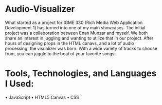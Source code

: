 # Audio-Visualizer

What started as a project for IGME 330 (Rich Media Web Application Development 1) has turned into one of my main showcases. The initial project was a collaboration between 
Enan Munzar and myself. We both share an interest in juggling and wanting to utilize that in our project. After hours of designing props in the HTML canavs, and a lot of audio processing, the visualizer was born. With a wide variety of tracks to choose from, you can juggle to the beat of your favorite songs.

# Tools, Technologies, and Languages I Used:
  •	JavaScript
  •	HTML5 Canvas
  •	CSS

